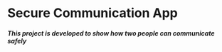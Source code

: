 # Secure Communication App
##### This project is developed to show how two people can communicate safely
